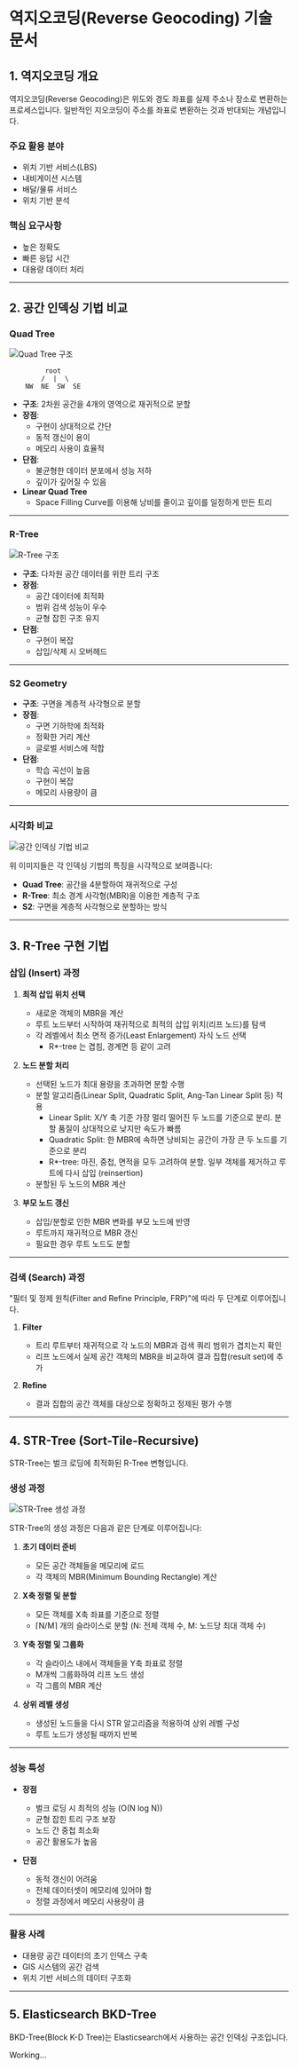# 역지오코딩(Reverse Geocoding) 기술 문서

## 1. 역지오코딩 개요

역지오코딩(Reverse Geocoding)은 위도와 경도 좌표를 실제 주소나 장소로 변환하는 프로세스입니다. 일반적인 지오코딩이 주소를 좌표로 변환하는 것과 반대되는 개념입니다.

### 주요 활용 분야

- 위치 기반 서비스(LBS)  
- 내비게이션 시스템  
- 배달/물류 서비스  
- 위치 기반 분석  

### 핵심 요구사항

- 높은 정확도  
- 빠른 응답 시간  
- 대용량 데이터 처리  

---

## 2. 공간 인덱싱 기법 비교

### Quad Tree

![Quad Tree 구조](images/quadtree.svg)

```
         root
        /  |  \
    NW  NE  SW  SE
```

- **구조**: 2차원 공간을 4개의 영역으로 재귀적으로 분할  
- **장점**:  
  - 구현이 상대적으로 간단  
  - 동적 갱신이 용이  
  - 메모리 사용이 효율적  
- **단점**:  
  - 불균형한 데이터 분포에서 성능 저하  
  - 깊이가 깊어질 수 있음  
- **Linear Quad Tree**  
  - Space Filling Curve를 이용해 낭비를 줄이고 깊이를 일정하게 만든 트리  

---

### R-Tree

![R-Tree 구조](images/R-tree.svg)

- **구조**: 다차원 공간 데이터를 위한 트리 구조  
- **장점**:  
  - 공간 데이터에 최적화  
  - 범위 검색 성능이 우수  
  - 균형 잡힌 구조 유지  
- **단점**:  
  - 구현이 복잡  
  - 삽입/삭제 시 오버헤드  

---

### S2 Geometry

- **구조**: 구면을 계층적 사각형으로 분할  
- **장점**:  
  - 구면 기하학에 최적화  
  - 정확한 거리 계산  
  - 글로벌 서비스에 적합  
- **단점**:  
  - 학습 곡선이 높음  
  - 구현이 복잡  
  - 메모리 사용량이 큼  

---

### 시각화 비교

![공간 인덱싱 기법 비교](images/spatial-index-comparison.svg)

위 이미지들은 각 인덱싱 기법의 특징을 시각적으로 보여줍니다:

- **Quad Tree**: 공간을 4분할하여 재귀적으로 구성  
- **R-Tree**: 최소 경계 사각형(MBR)을 이용한 계층적 구조  
- **S2**: 구면을 계층적 사각형으로 분할하는 방식  

---

## 3. R-Tree 구현 기법

### 삽입 (Insert) 과정

1. **최적 삽입 위치 선택**  
   - 새로운 객체의 MBR을 계산  
   - 루트 노드부터 시작하여 재귀적으로 최적의 삽입 위치(리프 노드)를 탐색  
   - 각 레벨에서 최소 면적 증가(Least Enlargement) 자식 노드 선택
      - R*-tree 는 겹침, 경계면 등 같이 고려

2. **노드 분할 처리**  
   - 선택된 노드가 최대 용량을 초과하면 분할 수행  
   - 분할 알고리즘(Linear Split, Quadratic Split, Ang-Tan Linear Split 등) 적용
      - Linear Split: X/Y 축 기준 가장 멀리 떨어진 두 노드를 기준으로 분리. 분할 품질이 상대적으로 낮지만 속도가 빠름
      - Quadratic Split: 한 MBR에 속하면 낭비되는 공간이 가장 큰 두 노드를 기준으로 분리
      - R*-tree: 마진, 중첩, 면적을 모두 고려하여 분할. 일부 객체를 제거하고 루트에 다시 삽입 (reinsertion)  
   - 분할된 두 노드의 MBR 계산  

3. **부모 노드 갱신**  
   - 삽입/분할로 인한 MBR 변화를 부모 노드에 반영  
   - 루트까지 재귀적으로 MBR 갱신  
   - 필요한 경우 루트 노드도 분할  

---

### 검색 (Search) 과정

"필터 및 정제 원칙(Filter and Refine Principle, FRP)"에 따라 두 단계로 이루어집니다.

1. **Filter**  
   - 트리 루트부터 재귀적으로 각 노드의 MBR과 검색 쿼리 범위가 겹치는지 확인  
   - 리프 노드에서 실제 공간 객체의 MBR을 비교하여 결과 집합(result set)에 추가  

2. **Refine**  
   - 결과 집합의 공간 객체를 대상으로 정확하고 정제된 평가 수행  

---

## 4. STR-Tree (Sort-Tile-Recursive)

STR-Tree는 벌크 로딩에 최적화된 R-Tree 변형입니다.

### 생성 과정

![STR-Tree 생성 과정](images/str-tree-build.svg)

STR-Tree의 생성 과정은 다음과 같은 단계로 이루어집니다:

1. **초기 데이터 준비**  
   - 모든 공간 객체들을 메모리에 로드  
   - 각 객체의 MBR(Minimum Bounding Rectangle) 계산  

2. **X축 정렬 및 분할**  
   - 모든 객체를 X축 좌표를 기준으로 정렬  
   - ⌈N/M⌉ 개의 슬라이스로 분할 (N: 전체 객체 수, M: 노드당 최대 객체 수)  

3. **Y축 정렬 및 그룹화**  
   - 각 슬라이스 내에서 객체들을 Y축 좌표로 정렬  
   - M개씩 그룹화하여 리프 노드 생성  
   - 각 그룹의 MBR 계산  

4. **상위 레벨 생성**  
   - 생성된 노드들을 다시 STR 알고리즘을 적용하여 상위 레벨 구성  
   - 루트 노드가 생성될 때까지 반복  

---

### 성능 특성

- **장점**  
  - 벌크 로딩 시 최적의 성능 (O(N log N))  
  - 균형 잡힌 트리 구조 보장  
  - 노드 간 중첩 최소화  
  - 공간 활용도가 높음  

- **단점**  
  - 동적 갱신이 어려움  
  - 전체 데이터셋이 메모리에 있어야 함  
  - 정렬 과정에서 메모리 사용량이 큼  

---

### 활용 사례

- 대용량 공간 데이터의 초기 인덱스 구축  
- GIS 시스템의 공간 검색  
- 위치 기반 서비스의 데이터 구조화  

---

## 5. Elasticsearch BKD-Tree

BKD-Tree(Block K-D Tree)는 Elasticsearch에서 사용하는 공간 인덱싱 구조입니다.

Working...
